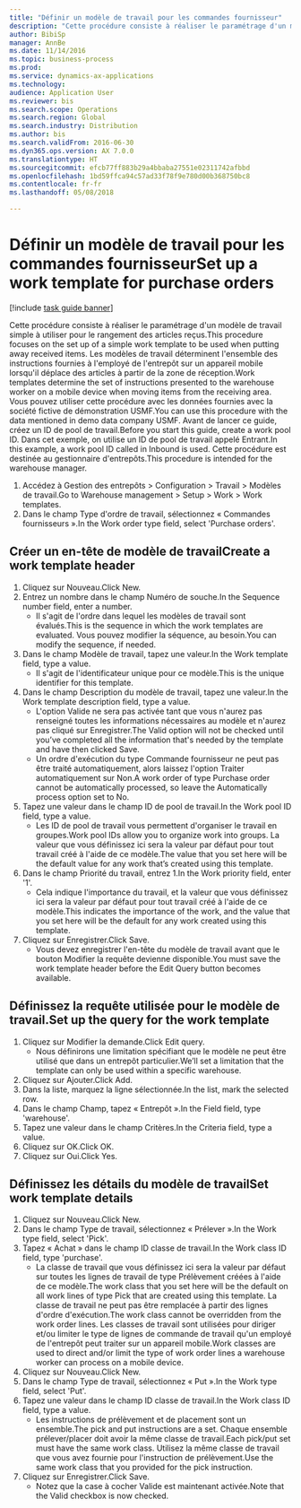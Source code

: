 ```yaml
--- 
title: "Définir un modèle de travail pour les commandes fournisseur"
description: "Cette procédure consiste à réaliser le paramétrage d'un modèle de travail simple à utiliser pour le rangement des articles reçus."
author: BibiSp
manager: AnnBe
ms.date: 11/14/2016
ms.topic: business-process
ms.prod: 
ms.service: dynamics-ax-applications
ms.technology: 
audience: Application User
ms.reviewer: bis
ms.search.scope: Operations
ms.search.region: Global
ms.search.industry: Distribution
ms.author: bis
ms.search.validFrom: 2016-06-30
ms.dyn365.ops.version: AX 7.0.0
ms.translationtype: HT
ms.sourcegitcommit: efcb77ff883b29a4bbaba27551e02311742afbbd
ms.openlocfilehash: 1bd59ffca94c57ad33f78f9e780d00b368750bc8
ms.contentlocale: fr-fr
ms.lasthandoff: 05/08/2018

---
```

# <a name="set-up-a-work-template-for-purchase-orders"></a><span data-ttu-id="c6d74-103">Définir un modèle de travail pour les commandes fournisseur</span><span class="sxs-lookup"><span data-stu-id="c6d74-103">Set up a work template for purchase orders</span></span>

[!include [task guide banner](../../includes/task-guide-banner.md)]

<span data-ttu-id="c6d74-104">Cette procédure consiste à réaliser le paramétrage d'un modèle de travail simple à utiliser pour le rangement des articles reçus.</span><span class="sxs-lookup"><span data-stu-id="c6d74-104">This procedure focuses on the set up of a simple work template to be used when putting away received items.</span></span> <span data-ttu-id="c6d74-105">Les modèles de travail déterminent l'ensemble des instructions fournies à l'employé de l'entrepôt sur un appareil mobile lorsqu'il déplace des articles à partir de la zone de réception.</span><span class="sxs-lookup"><span data-stu-id="c6d74-105">Work templates determine the set of instructions presented to the warehouse worker on a mobile device when moving items from the receiving area.</span></span> <span data-ttu-id="c6d74-106">Vous pouvez utiliser cette procédure avec les données fournies avec la société fictive de démonstration USMF.</span><span class="sxs-lookup"><span data-stu-id="c6d74-106">You can use this procedure with the data mentioned in demo data company USMF.</span></span> <span data-ttu-id="c6d74-107">Avant de lancer ce guide, créez un ID de pool de travail.</span><span class="sxs-lookup"><span data-stu-id="c6d74-107">Before you start this guide, create a work pool ID.</span></span> <span data-ttu-id="c6d74-108">Dans cet exemple, on utilise un ID de pool de travail appelé Entrant.</span><span class="sxs-lookup"><span data-stu-id="c6d74-108">In this example, a work pool ID called in Inbound is used.</span></span> <span data-ttu-id="c6d74-109">Cette procédure est destinée au gestionnaire d'entrepôts.</span><span class="sxs-lookup"><span data-stu-id="c6d74-109">This procedure is intended for the warehouse manager.</span></span>

1. <span data-ttu-id="c6d74-110">Accédez à Gestion des entrepôts > Configuration > Travail > Modèles de travail.</span><span class="sxs-lookup"><span data-stu-id="c6d74-110">Go to Warehouse management > Setup > Work > Work templates.</span></span>
2. <span data-ttu-id="c6d74-111">Dans le champ Type d'ordre de travail, sélectionnez « Commandes fournisseurs ».</span><span class="sxs-lookup"><span data-stu-id="c6d74-111">In the Work order type field, select 'Purchase orders'.</span></span>

## <a name="create-a-work-template-header"></a><span data-ttu-id="c6d74-112">Créer un en-tête de modèle de travail</span><span class="sxs-lookup"><span data-stu-id="c6d74-112">Create a work template header</span></span>
1. <span data-ttu-id="c6d74-113">Cliquez sur Nouveau.</span><span class="sxs-lookup"><span data-stu-id="c6d74-113">Click New.</span></span>
2. <span data-ttu-id="c6d74-114">Entrez un nombre dans le champ Numéro de souche.</span><span class="sxs-lookup"><span data-stu-id="c6d74-114">In the Sequence number field, enter a number.</span></span>
    * <span data-ttu-id="c6d74-115">Il s'agit de l'ordre dans lequel les modèles de travail sont évalués.</span><span class="sxs-lookup"><span data-stu-id="c6d74-115">This is the sequence in which the work templates are evaluated.</span></span> <span data-ttu-id="c6d74-116">Vous pouvez modifier la séquence, au besoin.</span><span class="sxs-lookup"><span data-stu-id="c6d74-116">You can modify the sequence, if needed.</span></span>  
3. <span data-ttu-id="c6d74-117">Dans le champ Modèle de travail, tapez une valeur.</span><span class="sxs-lookup"><span data-stu-id="c6d74-117">In the Work template field, type a value.</span></span>
    * <span data-ttu-id="c6d74-118">Il s'agit de l'identificateur unique pour ce modèle.</span><span class="sxs-lookup"><span data-stu-id="c6d74-118">This is the unique identifier for this template.</span></span>  
4. <span data-ttu-id="c6d74-119">Dans le champ Description du modèle de travail, tapez une valeur.</span><span class="sxs-lookup"><span data-stu-id="c6d74-119">In the Work template description field, type a value.</span></span>
    * <span data-ttu-id="c6d74-120">L'option Valide ne sera pas activée tant que vous n'aurez pas renseigné toutes les informations nécessaires au modèle et n'aurez pas cliqué sur Enregistrer.</span><span class="sxs-lookup"><span data-stu-id="c6d74-120">The Valid option will not be checked until you’ve completed all the information that's needed by the template and have then clicked Save.</span></span>  
    * <span data-ttu-id="c6d74-121">Un ordre d'exécution du type Commande fournisseur ne peut pas être traité automatiquement, alors laissez l'option Traiter automatiquement sur Non.</span><span class="sxs-lookup"><span data-stu-id="c6d74-121">A work order of type Purchase order cannot be automatically processed, so leave the  Automatically process option set to No.</span></span>  
5. <span data-ttu-id="c6d74-122">Tapez une valeur dans le champ ID de pool de travail.</span><span class="sxs-lookup"><span data-stu-id="c6d74-122">In the Work pool ID field, type a value.</span></span>
    * <span data-ttu-id="c6d74-123">Les ID de pool de travail vous permettent d'organiser le travail en groupes.</span><span class="sxs-lookup"><span data-stu-id="c6d74-123">Work pool IDs allow you to organize work into groups.</span></span> <span data-ttu-id="c6d74-124">La valeur que vous définissez ici sera la valeur par défaut pour tout travail créé à l'aide de ce modèle.</span><span class="sxs-lookup"><span data-stu-id="c6d74-124">The value that you set here will be the default value for any work that’s created using this template.</span></span>  
6. <span data-ttu-id="c6d74-125">Dans le champ Priorité du travail, entrez 1.</span><span class="sxs-lookup"><span data-stu-id="c6d74-125">In the Work priority field, enter '1'.</span></span>
    * <span data-ttu-id="c6d74-126">Cela indique l'importance du travail, et la valeur que vous définissez ici sera la valeur par défaut pour tout travail créé à l'aide de ce modèle.</span><span class="sxs-lookup"><span data-stu-id="c6d74-126">This indicates the importance of the work, and the value that you set here will be the default for any work created using this template.</span></span>  
7. <span data-ttu-id="c6d74-127">Cliquez sur Enregistrer.</span><span class="sxs-lookup"><span data-stu-id="c6d74-127">Click Save.</span></span>
    * <span data-ttu-id="c6d74-128">Vous devez enregistrer l'en-tête du modèle de travail avant que le bouton Modifier la requête devienne disponible.</span><span class="sxs-lookup"><span data-stu-id="c6d74-128">You must save the work template header before the Edit Query button becomes available.</span></span>  

## <a name="set-up-the-query-for-the-work-template"></a><span data-ttu-id="c6d74-129">Définissez la requête utilisée pour le modèle de travail.</span><span class="sxs-lookup"><span data-stu-id="c6d74-129">Set up the query for the work template</span></span>
1. <span data-ttu-id="c6d74-130">Cliquez sur Modifier la demande.</span><span class="sxs-lookup"><span data-stu-id="c6d74-130">Click Edit query.</span></span>
    * <span data-ttu-id="c6d74-131">Nous définirons une limitation spécifiant que le modèle ne peut être utilisé que dans un entrepôt particulier.</span><span class="sxs-lookup"><span data-stu-id="c6d74-131">We’ll set a limitation that the template can only be used within a specific warehouse.</span></span>  
2. <span data-ttu-id="c6d74-132">Cliquez sur Ajouter.</span><span class="sxs-lookup"><span data-stu-id="c6d74-132">Click Add.</span></span>
3. <span data-ttu-id="c6d74-133">Dans la liste, marquez la ligne sélectionnée.</span><span class="sxs-lookup"><span data-stu-id="c6d74-133">In the list, mark the selected row.</span></span>
4. <span data-ttu-id="c6d74-134">Dans le champ Champ, tapez « Entrepôt ».</span><span class="sxs-lookup"><span data-stu-id="c6d74-134">In the Field field, type 'warehouse'.</span></span>
5. <span data-ttu-id="c6d74-135">Tapez une valeur dans le champ Critères.</span><span class="sxs-lookup"><span data-stu-id="c6d74-135">In the Criteria field, type a value.</span></span>
6. <span data-ttu-id="c6d74-136">Cliquez sur OK.</span><span class="sxs-lookup"><span data-stu-id="c6d74-136">Click OK.</span></span>
7. <span data-ttu-id="c6d74-137">Cliquez sur Oui.</span><span class="sxs-lookup"><span data-stu-id="c6d74-137">Click Yes.</span></span>

## <a name="set-work-template-details"></a><span data-ttu-id="c6d74-138">Définissez les détails du modèle de travail</span><span class="sxs-lookup"><span data-stu-id="c6d74-138">Set work template details</span></span>
1. <span data-ttu-id="c6d74-139">Cliquez sur Nouveau.</span><span class="sxs-lookup"><span data-stu-id="c6d74-139">Click New.</span></span>
2. <span data-ttu-id="c6d74-140">Dans le champ Type de travail, sélectionnez « Prélever ».</span><span class="sxs-lookup"><span data-stu-id="c6d74-140">In the Work type field, select 'Pick'.</span></span>
3. <span data-ttu-id="c6d74-141">Tapez « Achat » dans le champ ID classe de travail.</span><span class="sxs-lookup"><span data-stu-id="c6d74-141">In the Work class ID field, type 'purchase'.</span></span>
    * <span data-ttu-id="c6d74-142">La classe de travail que vous définissez ici sera la valeur par défaut sur toutes les lignes de travail de type Prélèvement créées à l'aide de ce modèle.</span><span class="sxs-lookup"><span data-stu-id="c6d74-142">The work class that you set here will be the default on all work lines of type Pick that are created using this template.</span></span> <span data-ttu-id="c6d74-143">La classe de travail ne peut pas être remplacée à partir des lignes d'ordre d'exécution.</span><span class="sxs-lookup"><span data-stu-id="c6d74-143">The work class cannot be overridden from the work order lines.</span></span> <span data-ttu-id="c6d74-144">Les classes de travail sont utilisées pour diriger et/ou limiter le type de lignes de commande de travail qu'un employé de l'entrepôt peut traiter sur un appareil mobile.</span><span class="sxs-lookup"><span data-stu-id="c6d74-144">Work classes are used to direct and/or limit the type of work order lines a warehouse worker can process on a mobile device.</span></span>  
4. <span data-ttu-id="c6d74-145">Cliquez sur Nouveau.</span><span class="sxs-lookup"><span data-stu-id="c6d74-145">Click New.</span></span>
5. <span data-ttu-id="c6d74-146">Dans le champ Type de travail, sélectionnez « Put ».</span><span class="sxs-lookup"><span data-stu-id="c6d74-146">In the Work type field, select 'Put'.</span></span>
6. <span data-ttu-id="c6d74-147">Tapez une valeur dans le champ ID classe de travail.</span><span class="sxs-lookup"><span data-stu-id="c6d74-147">In the Work class ID field, type a value.</span></span>
    * <span data-ttu-id="c6d74-148">Les instructions de prélèvement et de placement sont un ensemble.</span><span class="sxs-lookup"><span data-stu-id="c6d74-148">The pick and put instructions are a set.</span></span> <span data-ttu-id="c6d74-149">Chaque ensemble prélever/placer doit avoir la même classe de travail.</span><span class="sxs-lookup"><span data-stu-id="c6d74-149">Each pick/put set must have the same work class.</span></span> <span data-ttu-id="c6d74-150">Utilisez la même classe de travail que vous avez fournie pour l'instruction de prélèvement.</span><span class="sxs-lookup"><span data-stu-id="c6d74-150">Use the same work class that you provided for the pick instruction.</span></span>  
7. <span data-ttu-id="c6d74-151">Cliquez sur Enregistrer.</span><span class="sxs-lookup"><span data-stu-id="c6d74-151">Click Save.</span></span>
    * <span data-ttu-id="c6d74-152">Notez que la case à cocher Valide est maintenant activée.</span><span class="sxs-lookup"><span data-stu-id="c6d74-152">Note that the Valid checkbox is now checked.</span></span>  


